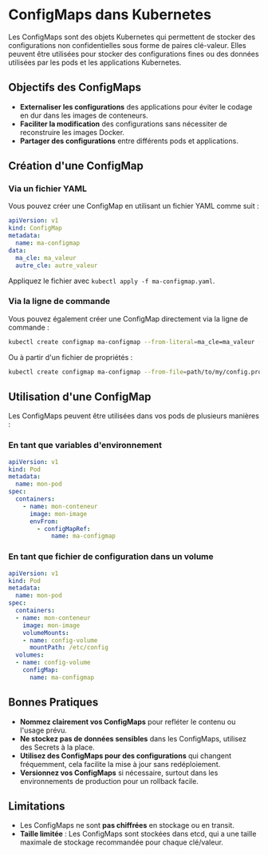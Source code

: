 # ConfigMaps dans Kubernetes

Les ConfigMaps sont des objets Kubernetes qui permettent de stocker des configurations non confidentielles sous forme de paires clé-valeur. Elles peuvent être utilisées pour stocker des configurations fines ou des données utilisées par les pods et les applications Kubernetes.

## Objectifs des ConfigMaps

- **Externaliser les configurations** des applications pour éviter le codage en dur dans les images de conteneurs.
- **Faciliter la modification** des configurations sans nécessiter de reconstruire les images Docker.
- **Partager des configurations** entre différents pods et applications.

## Création d'une ConfigMap

### Via un fichier YAML

Vous pouvez créer une ConfigMap en utilisant un fichier YAML comme suit :

```yaml
apiVersion: v1
kind: ConfigMap
metadata:
  name: ma-configmap
data:
  ma_cle: ma_valeur
  autre_cle: autre_valeur
```

Appliquez le fichier avec `kubectl apply -f ma-configmap.yaml`.

### Via la ligne de commande

Vous pouvez également créer une ConfigMap directement via la ligne de commande :

```bash
kubectl create configmap ma-configmap --from-literal=ma_cle=ma_valeur --from-literal=autre_cle=autre_valeur
```

Ou à partir d'un fichier de propriétés :

```bash
kubectl create configmap ma-configmap --from-file=path/to/my/config.properties
```

## Utilisation d'une ConfigMap

Les ConfigMaps peuvent être utilisées dans vos pods de plusieurs manières :

### En tant que variables d'environnement

```yaml
apiVersion: v1
kind: Pod
metadata:
  name: mon-pod
spec:
  containers:
    - name: mon-conteneur
      image: mon-image
      envFrom:
        - configMapRef:
            name: ma-configmap
```

### En tant que fichier de configuration dans un volume

```yaml
apiVersion: v1
kind: Pod
metadata:
  name: mon-pod
spec:
  containers:
  - name: mon-conteneur
    image: mon-image
    volumeMounts:
    - name: config-volume
      mountPath: /etc/config
  volumes:
  - name: config-volume
    configMap:
      name: ma-configmap
```

## Bonnes Pratiques

- **Nommez clairement vos ConfigMaps** pour refléter le contenu ou l'usage prévu.
- **Ne stockez pas de données sensibles** dans les ConfigMaps, utilisez des Secrets à la place.
- **Utilisez des ConfigMaps pour des configurations** qui changent fréquemment, cela facilite la mise à jour sans redéploiement.
- **Versionnez vos ConfigMaps** si nécessaire, surtout dans les environnements de production pour un rollback facile.

## Limitations

- Les ConfigMaps ne sont **pas chiffrées** en stockage ou en transit.
- **Taille limitée** : Les ConfigMaps sont stockées dans etcd, qui a une taille maximale de stockage recommandée pour chaque clé/valeur.



